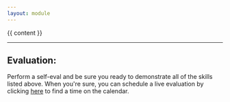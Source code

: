 ```yaml
---
layout: module
---
```

{{ content }}

<p><hr/></p>

<h2>Evaluation:</h2>

Perform a self-eval and be sure you ready to demonstrate all of the skills listed above. When you're sure, you can schedule a live evaluation by clicking <a href="https://webdev.codex.academy/mastery-eval-{{page.level}}?badge={{page.badge}}">here</a> to find a time on the calendar.